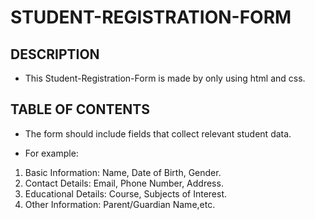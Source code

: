 # STUDENT-REGISTRATION-FORM


## DESCRIPTION
* This Student-Registration-Form is made by only using html and css.


## TABLE OF CONTENTS
* The form should include fields that collect relevant student data. 
- For example: 
1. Basic Information: Name, Date of Birth, Gender. 
2. Contact Details: Email, Phone Number, Address. 
3. Educational Details: Course, Subjects of Interest. 
4. Other Information: Parent/Guardian Name,etc.
